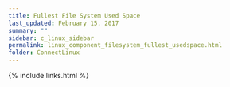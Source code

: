 ```yaml
---
title: Fullest File System Used Space
last_updated: February 15, 2017
summary: ""
sidebar: c_linux_sidebar
permalink: linux_component_filesystem_fullest_usedspace.html
folder: ConnectLinux
---
```



{% include links.html %}
